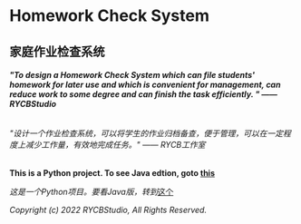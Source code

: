 # Homework Check System
## 家庭作业检查系统
###### **"To design a Homework Check System which can file students' homework for later use and which is convenient for management, can reduce work to some degree and can finish the task efficiently. "  —— RYCBStudio**
###### "设计一个作业检查系统，可以将学生的作业归档备查，便于管理，可以在一定程度上减少工作量，有效地完成任务。"  —— RYCB工作室
**This is a Python project. To see Java edtion, goto [this][this]**

*这是一个Python项目。要看Java版，转到*[这个][this]

*Copyright (c) 2022 RYCBStudio, All Rights Reserved.*


[this]:https://github.com/RYCBStudio/HCS
